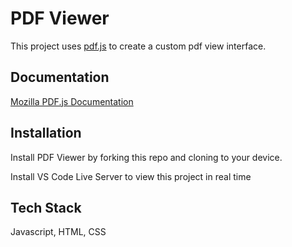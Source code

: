 # PDF Viewer

This project uses [pdf.js](https://github.com/mozilla/pdf.js/ "pdf.js") to create a custom pdf view interface.

## Documentation

[Mozilla PDF.js Documentation](https://github.com/mozilla/pdf.js/)

## Installation

Install PDF Viewer by forking this repo and cloning to your device.

Install VS Code Live Server to view this project in real time

## Tech Stack

Javascript, HTML, CSS
